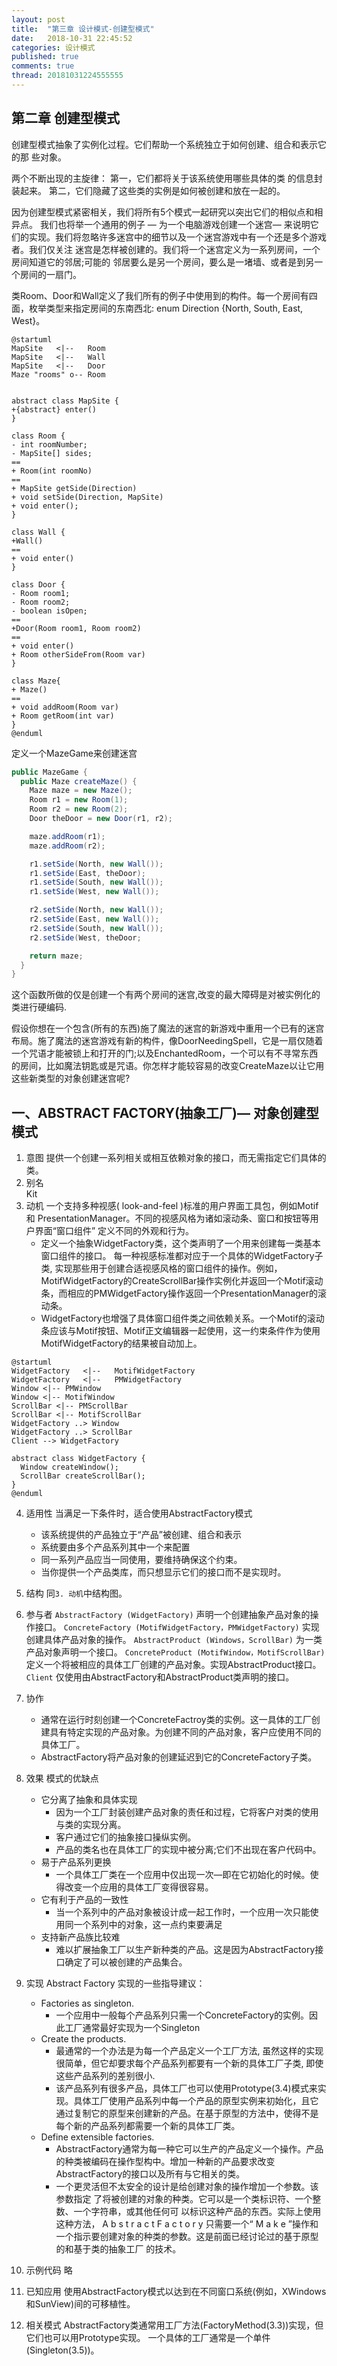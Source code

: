 ```yaml
---
layout: post
title:  "第三章 设计模式-创建型模式"
date:   2018-10-31 22:45:52
categories: 设计模式
published: true
comments: true
thread: 20181031224555555
---
```

第二章 创建型模式
---
创建型模式抽象了实例化过程。它们帮助一个系统独立于如何创建、组合和表示它的那 些对象。

两个不断出现的主旋律：
  第一，它们都将关于该系统使用哪些具体的类 的信息封装起来。
  第二，它们隐藏了这些类的实例是如何被创建和放在一起的。


因为创建型模式紧密相关，我们将所有5个模式一起研究以突出它们的相似点和相异点。
我们也将举一个通用的例子 — 为一个电脑游戏创建一个迷宫— 来说明它们的实现。我们将忽略许多迷宫中的细节以及一个迷宫游戏中有一个还是多个游戏者。我们仅关注 迷宫是怎样被创建的。我们将一个迷宫定义为一系列房间，一个房间知道它的邻居;可能的 邻居要么是另一个房间，要么是一堵墙、或者是到另一个房间的一扇门。

类Room、Door和Wall定义了我们所有的例子中使用到的构件。每一个房间有四面，枚举类型来指定房间的东南西北: enum Direction {North, South, East, West}。
```plantuml
@startuml
MapSite   <|--   Room
MapSite   <|--   Wall
MapSite   <|--   Door
Maze "rooms" o-- Room


abstract class MapSite {
+{abstract} enter()
}

class Room {
- int roomNumber;
- MapSite[] sides;
==
+ Room(int roomNo)
==
+ MapSite getSide(Direction)
+ void setSide(Direction, MapSite)
+ void enter();
}

class Wall {
+Wall()
==
+ void enter()
}

class Door {
- Room room1;
- Room room2;
- boolean isOpen;
==
+Door(Room room1, Room room2)
==
+ void enter()
+ Room otherSideFrom(Room var)
}

class Maze{
+ Maze()
==
+ void addRoom(Room var)
+ Room getRoom(int var)
}
@enduml
```
定义一个MazeGame来创建迷宫
```java
public MazeGame {
  public Maze createMaze() {
    Maze maze = new Maze();
    Room r1 = new Room(1);
    Room r2 = new Room(2);
    Door theDoor = new Door(r1, r2);

    maze.addRoom(r1);
    maze.addRoom(r2);

    r1.setSide(North, new Wall());
    r1.setSide(East, theDoor);
    r1.setSide(South, new Wall());
    r1.setSide(West, new Wall());

    r2.setSide(North, new Wall());
    r2.setSide(East, new Wall());
    r2.setSide(South, new Wall());
    r2.setSide(West, theDoor;

    return maze;
  }
}
```
这个函数所做的仅是创建一个有两个房间的迷宫,改变的最大障碍是对被实例化的类进行硬编码.

假设你想在一个包含(所有的东西)施了魔法的迷宫的新游戏中重用一个已有的迷宫布局。施了魔法的迷宫游戏有新的构件，像DoorNeedingSpell，它是一扇仅随着一个咒语才能被锁上和打开的门;以及EnchantedRoom，一个可以有不寻常东西的房间，比如魔法钥匙或是咒语。你怎样才能较容易的改变CreateMaze以让它用这些新类型的对象创建迷宫呢?

## 一、ABSTRACT FACTORY(抽象工厂)— 对象创建型模式
1. 意图
提供一个创建一系列相关或相互依赖对象的接口，而无需指定它们具体的类。
2. 别名  
Kit
3. 动机
一个支持多种视感( look-and-feel )标准的用户界面工具包，例如Motif和
PresentationManager。不同的视感风格为诸如滚动条、窗口和按钮等用户界面“窗口组件” 定义不同的外观和行为。
   - 定义一个抽象WidgetFactory类，这个类声明了一个用来创建每一类基本窗口组件的接口。 每一种视感标准都对应于一个具体的WidgetFactory子类, 实现那些用于创建合适视感风格的窗口组件的操作。例如，MotifWidgetFactory的CreateScrollBar操作实例化并返回一个Motif滚动条，而相应的PMWidgetFactory操作返回一个PresentationManager的滚动条。
   - WidgetFactory也增强了具体窗口组件类之间依赖关系。一个Motif的滚动条应该与Motif按钮、Motif正文编辑器一起使用，这一约束条件作为使用MotifWidgetFactory的结果被自动加上。
```plantuml
@startuml
WidgetFactory   <|--   MotifWidgetFactory
WidgetFactory   <|--   PMWidgetFactory
Window <|-- PMWindow
Window <|-- MotifWindow
ScrollBar <|-- PMScrollBar
ScrollBar <|-- MotifScrollBar
WidgetFactory ..> Window
WidgetFactory ..> ScrollBar
Client --> WidgetFactory

abstract class WidgetFactory {
  Window createWindow();
  ScrollBar createScrollBar();
}
@enduml
```
4. 适用性
当满足一下条件时，适合使用AbstractFactory模式
    - 该系统提供的产品独立于“产品”被创建、组合和表示
    - 系统要由多个产品系列其中一个来配置
    - 同一系列产品应当一同使用，要维持确保这个约束。
    - 当你提供一个产品类库，而只想显示它们的接口而不是实现时。

5. 结构
同`3. 动机`中结构图。

6. 参与者
`AbstractFactory (WidgetFactory)`
  声明一个创建抽象产品对象的操作接口。
`ConcreteFactory (MotifWidgetFactory，PMWidgetFactory)`
  实现创建具体产品对象的操作。
`AbstractProduct (Windows，ScrollBar)`
  为一类产品对象声明一个接口。
`ConcreteProduct (MotifWindow，MotifScrollBar)`
  定义一个将被相应的具体工厂创建的产品对象。实现AbstractProduct接口。
`Client`
  仅使用由AbstractFactory和AbstractProduct类声明的接口。
7. 协作
    - 通常在运行时刻创建一个ConcreteFactroy类的实例。这一具体的工厂创建具有特定实现的产品对象。为创建不同的产品对象，客户应使用不同的具体工厂。
    - AbstractFactory将产品对象的创建延迟到它的ConcreteFactory子类。
8. 效果
模式的优缺点
    - 它分离了抽象和具体实现
      - 因为一个工厂封装创建产品对象的责任和过程，它将客户对类的使用与类的实现分离。
      - 客户通过它们的抽象接口操纵实例。
      - 产品的类名也在具体工厂的实现中被分离;它们不出现在客户代码中。
    - 易于产品系列更换
      - 一个具体工厂类在一个应用中仅出现一次—即在它初始化的时候。使得改变一个应用的具体工厂变得很容易。
    - 它有利于产品的一致性
      - 当一个系列中的产品对象被设计成一起工作时，一个应用一次只能使用同一个系列中的对象，这一点约束要满足
    - 支持新产品族比较难
      - 难以扩展抽象工厂以生产新种类的产品。这是因为AbstractFactory接口确定了可以被创建的产品集合。
9. 实现
Abstract Factory 实现的一些指导建议：
    - Factories as singleton.
      - 一个应用中一般每个产品系列只需一个ConcreteFactory的实例。因此工厂通常最好实现为一个Singleton
    - Create the products.
      - 最通常的一个办法是为每一个产品定义一个工厂方法, 虽然这样的实现很简单，但它却要求每个产品系列都要有一个新的具体工厂子类, 即使这些产品系列的差别很小.
      - 该产品系列有很多产品，具体工厂也可以使用Prototype(3.4)模式来实现。具体工厂使用产品系列中每一个产品的原型实例来初始化，且它通过复制它的原型来创建新的产品。在基于原型的方法中，使得不是每个新的产品系列都需要一个新的具体工厂类。
    - Define extensible factories.
      - AbstractFactory通常为每一种它可以生产的产品定义一个操作。产品的种类被编码在操作型构中。增加一种新的产品要求改变AbstractFactory的接口以及所有与它相关的类。
      - 一个更灵活但不太安全的设计是给创建对象的操作增加一个参数。该参数指定 了将被创建的对象的种类。它可以是一个类标识符、一个整数、一个字符串，或其他任何可 以标识这种产品的东西。实际上使用这种方法， A b s t r a c t F a c t o r y 只需要一个“ M a k e ”操作和 一个指示要创建对象的种类的参数。这是前面已经讨论过的基于原型的和基于类的抽象工厂 的技术。

10. 示例代码
略
11. 已知应用
使用AbstractFactory模式以达到在不同窗口系统(例如，XWindows和SunView)间的可移植性。
12. 相关模式
AbstractFactory类通常用工厂方法(FactoryMethod(3.3))实现，但它们也可以用Prototype实现。
一个具体的工厂通常是一个单件(Singleton(3.5))。
